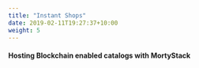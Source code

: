 ```yaml
---
title: "Instant Shops"
date: 2019-02-11T19:27:37+10:00
weight: 5
---
```


#### Hosting Blockchain enabled catalogs with MortyStack
